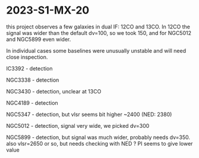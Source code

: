 # 2023-S1-MX-20

this project observes a few galaxies in dual IF:  12CO and 13CO.   In 12CO the signal was wider than the 
default dv=100, so we took 150, and for NGC5012 and NGC5899 even wider.

In individual cases some baselines were unusually unstable and will need close inspection.


IC3392 - detection

NGC3338 - detection

NGC3430 - detection, unclear at 13CO

NGC4189 - detection

NGC5347 - detection, but vlsr seems bit higher ~2400 (NED:  2380)

NGC5012 - detection, signal very wide, we picked dv=300

NGC5899 - detection, but signal was much wider, probably needs dv=350. 
          also vlsr=2650 or so, but needs checking with NED ? PI seems to give
          lower value



